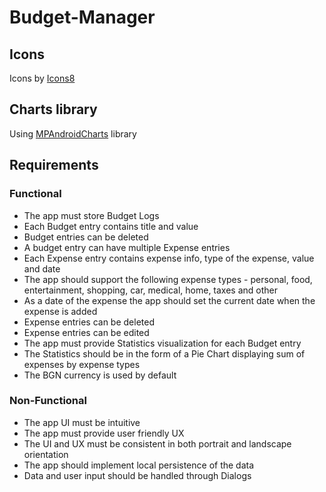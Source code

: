﻿# Budget-Manager

## Icons
Icons by [Icons8](https://icons8.com/)

## Charts library
Using [MPAndroidCharts](https://github.com/PhilJay/MPAndroidChart?tab=readme-ov-file#examples) library

## Requirements
### Functional
- The app must store Budget Logs
- Each Budget entry contains title and value
- Budget entries can be deleted
- A budget entry can have multiple Expense entries
- Each Expense entry contains expense info, type of the expense, value and date
- The app should support the following expense types - personal, food, entertainment, shopping, car, medical, home, taxes and other
- As a date of the expense the app should set the current date when the expense is added
- Expense entries can be deleted
- Expense entries can be edited
- The app must provide Statistics visualization for each Budget entry
- The Statistics should be in the form of a Pie Chart displaying sum of expenses by expense types
- The BGN currency is used by default
### Non-Functional
- The app UI must be intuitive
- The app must provide user friendly UX
- The UI and UX must be consistent in both portrait and landscape orientation
- The app should implement local persistence of the data
- Data and user input should be handled through Dialogs
